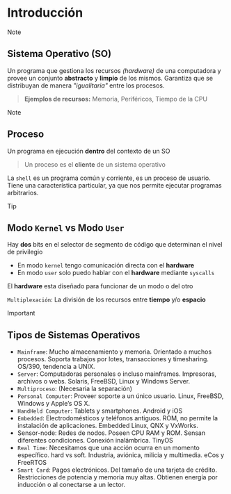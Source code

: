 # Introducción

> [!NOTE]
>
> ## Sistema Operativo (SO)
>
> Un programa que gestiona los recursos *(hardware)* de una computadora y provee un conjunto **abstracto** y **limpio** de los mismos. Garantiza que se distribuyan de manera *"igualitaria"* entre los procesos.
>
> > **Ejemplos de recursos:** Memoria, Periféricos, Tiempo de la CPU

> [!NOTE]
>
> ## Proceso
>
> Un programa en ejecución **dentro** del contexto de un SO
> > Un proceso es el **cliente** de un sistema operativo

La `shell` es un programa común y corriente, es un proceso de usuario. Tiene una característica particular, ya que nos permite ejecutar programas arbitrarios.

> [!TIP]
>
> ## Modo `Kernel` vs Modo `User`
>
> Hay **dos** bits en el selector de segmento de código que determinan el nivel de privilegio
>
> - En modo `kernel` tengo comunicación directa con el **hardware**
> - En modo `user` solo puedo hablar con el **hardware** mediante `syscalls`
>
> El **hardware** esta diseñado para funcionar de un modo o del otro

`Multiplexación`: La división de los recursos entre **tiempo** y/o **espacio**

> [!IMPORTANT]
>
> ## Tipos de Sistemas Operativos
>
> - `Mainframe`: Mucho almacenamiento y memoria. Orientado a muchos procesos. Soporta trabajos por lotes, transacciones y timesharing. OS/390, tendencia a UNIX.
> - `Server`: Computadoras personales o incluso mainframes. Impresoras, archivos o webs. Solaris, FreeBSD, Linux y Windows Server.
> - `Multiproceso`: (Necesaria la separación)
> - `Personal Computer`: Proveer soporte a un único usuario. Linux, FreeBSD, Windows y Apple’s OS X.
> - `HandHeld Computer`: Tablets y smartphones. Android y iOS
> - `Embedded`: Electrodomésticos y teléfonos antiguos. ROM, no permite la instalación de aplicaciones. Embedded Linux, QNX y VxWorks.
> - Sensor-node: Redes de nodos. Poseen CPU RAM y ROM. Sensan diferentes condiciones. Conexión
inalámbrica. TinyOS
> - `Real Time`: Necesitamos que una acción ocurra en un momento específico. hard vs soft. Industria,
aviónica, milicia y multimedia. eCos y FreeRTOS
> - `Smart Card`: Pagos electrónicos. Del tamaño de una tarjeta de crédito. Restricciones de potencia y
memoria muy altas. Obtienen energía por inducción o al conectarse a un lector.
